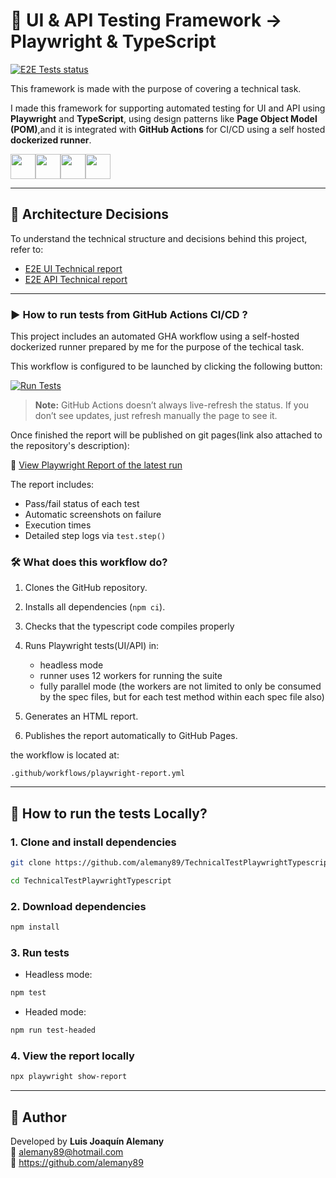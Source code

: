 # 🧪 UI & API Testing Framework -> Playwright & TypeScript

[![E2E Tests status](https://img.shields.io/github/actions/workflow/status/alemany89/TechnicalTestPlaywrightTypescript/playwright-report.yml?branch=main&label=E2E%20Tests%20status)](https://github.com/alemany89/TechnicalTestPlaywrightTypescript/actions/workflows/playwright-report.yml)

This framework is made with the purpose of covering a technical task.

I made this framework for supporting automated testing for UI and API using **Playwright** and **TypeScript**, using design patterns like **Page Object Model (POM)**,and it is integrated with **GitHub Actions** for CI/CD using a self hosted **dockerized runner**.

<img src="https://cdn.jsdelivr.net/gh/devicons/devicon@latest/icons/playwright/playwright-original.svg" height="40"/><img src="https://cdn.jsdelivr.net/gh/devicons/devicon@latest/icons/typescript/typescript-original.svg" height="40"/><img src="https://cdn.jsdelivr.net/gh/devicons/devicon@latest/icons/javascript/javascript-original.svg" height="40"/><img src="https://cdn.jsdelivr.net/gh/devicons/devicon@latest/icons/githubactions/githubactions-original-wordmark.svg" height="40"/>

---

## 🧱 Architecture Decisions

To understand the technical structure and decisions behind this project, refer to:

- [E2E UI Technical report](E2EUITechnicalReport.md)
- [E2E API Technical report](E2EAPITechnicalReport.md)

---

### ▶️ How to run tests from GitHub Actions CI/CD ?

This project includes an automated GHA workflow using a self-hosted dockerized runner prepared by me
for the purpose of the techical task.

This workflow is configured to be launched by clicking the following button:

[![Run Tests](https://img.shields.io/badge/RUN%20TESTS-▶-blue?style=for-the-badge&logo=githubactions&logoColor=white)](https://gh-dispatch-api.onrender.com/webhook/089c101bf6d16f86b687bb71d1bcde82364110486ef4f060a1548ceaeef0ba83)

> **Note:** GitHub Actions doesn’t always live-refresh the status. If you don’t see updates,  just refresh manually the page to see it.



Once finished the report will be published on git pages(link also attached to the repository's description):

🔗 [View Playwright Report of the latest run](https://alemany89.github.io/TechnicalTestPlaywrightTypescript/)

The report includes:

- Pass/fail status of each test
- Automatic screenshots on failure
- Execution times
- Detailed step logs via `test.step()`

### 🛠️ What does this workflow do?

1. Clones the GitHub repository.
2. Installs all dependencies (`npm ci`).
3. Checks that the typescript code compiles properly
4. Runs Playwright tests(UI/API) in:

   - headless mode
   - runner uses 12 workers for running the suite
   - fully parallel mode (the workers are not limited to only be consumed by the spec files, but for each test method within each spec file also)

5. Generates an HTML report.
6. Publishes the report automatically to GitHub Pages.

the workflow is located at:

```
.github/workflows/playwright-report.yml
```

---

## 🦆 How to run the tests Locally?

### 1. Clone and install dependencies

```bash
git clone https://github.com/alemany89/TechnicalTestPlaywrightTypescript.git

cd TechnicalTestPlaywrightTypescript
```

### 2. Download dependencies

```bash
npm install
```

### 3. Run tests

- Headless mode:

```bash
npm test
```

- Headed mode:

```bash
npm run test-headed
```

### 4. View the report locally

```bash
npx playwright show-report
```

---

## 👤 Author

Developed by **Luis Joaquín Alemany**  
📧 alemany89@hotmail.com  
🔗 https://github.com/alemany89
